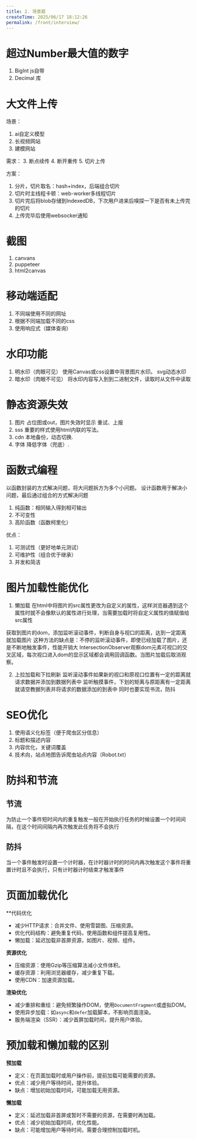 ```yaml
---
title: 2. 场景题
createTime: 2025/06/17 18:12:26
permalink: /front/interview/
---
```

# 超过Number最大值的数字

1. BigInt js自带
2. Decimal 库

# 大文件上传

场景：
1. ai自定义模型
2. 长视频网站
3. 建模网站

需求：
3. 断点续传
4. 断开重传
5. 切片上传

方案：
1. 分片，切片取名：hash+index，后端组合切片
2. 切片时主线程卡顿：web-worker多线程切片
3. 切片完后将blob存储到IndexedDB，下次用户进来后嗅探一下是否有未上传完的切片
4. 上传完毕后使用websocker通知

# 截图
1. canvans
2. puppeteer
3. html2canvas

# 移动端适配
1. 不同端使用不同的网址
2. 根据不同端加载不同的css
3. 使用响应式（媒体查询）

# 水印功能
1. 明水印（肉眼可见）
	使用Canvas或css设置中背景图片水印。
	svg动态水印
2. 暗水印（肉眼不可见）
	将水印内容写入到到二进制文件，读取时从文件中读取

# 静态资源失效

1. 图片
占位图或out，图片失效时显示
重试、上报
2. sss
重要的样式使用html内联的写法。
3. cdn
本地备份，动态切换.
4. 字体
降低字体（兜底）.

# 函数式编程
以函数封装的方式解决问题，将大问题拆方为多个小问题。
设计函数用于解决小问题，最后通过组合的方式解决问题

1. 纯函数：相同输入得到相可输出
2. 不可变性
3. 高阶函数（函数柯里化）

优点：
1. 可测试性（更好地单元测试）
2. 可维护性（组合优于继承）
3. 并发和简洁

# 图片加载性能优化
1. 懒加载
在html中将图片的src属性更改为自定义的属性，这样浏览器遇到这个属性时就不会像默认的属性进行处理，当需要加载时将自定义属性的值赋值给src属性

获取到图片的dom，添加监听滚动事件，判断自身与视口的距离，达到一定距离就加载图片
这种方法的缺点是：不停的监听滚动事件，即使已经加载了图片，还是不断地触发事件，性能开销大
IntersectionObserver观察dom元素可视口的交叉区域，每次视口进入dom的显示区域都会调用回调函数。当图片加载后取消观察。

2. 上拉加载和下拉刷新
监听滚动事件如果新的视口和原视口位置有一定的距离就请求数据并添加到数据列表中
监听触摸事件，下划的矩离与原距离有一定距离就请空教据列表并将请求的数据添加的到表中
同时也要实现书流，防抖

# SEO优化
1. 使用语义化标签（便于爬虫区分信息）
2. 标题和描述内容
3. 内容优化，关键词覆盖
4. 技术向，站点地图告诉爬虫站点内容（Robot.txt）

# 防抖和节流

## 节流
为防止一个事件短时间内的重复触发一般在开始执行任务的时候设置一个时间间隔，在这个时间间隔内再次触发此任务将不会执行

## 防抖
当一个事件触发时设置一个计时器，在计时器计时的时间内再次触发这个事件将重置计时且不会执行，只有计时器计时结束才触发事件


# 页面加载优化
**代码优化
- 减少HTTP请求：合并文件、使用雪碧图、压缩资源。
- 优化代码结构：避免重复代码，使用函数和组件提高复用性。
- 懒加载：延迟加载非首屏资源，如图片、视频、组件。

**资源优化**
- 压缩资源：使用Gzip等压缩算法减小文件体积。
- 缓存资源：利用浏览器缓存，减少重复下载。
- 使用CDN：加速资源加载。

**渲染优化**
- 减少重排和重绘：避免频繁操作DOM，使用`DocumentFragment`或虚拟DOM。
- 使用异步加载：如`async`和`defer`加载脚本，不影响页面渲染。
- 服务端渲染（SSR）：减少首屏加载时间，提升用户体验。

# 预加载和懒加载的区别
**预加载**
- 定义：在页面加载时或用户操作前，提前加载可能需要的资源。
- 优点：减少用户等待时间，提升体验。
- 缺点：增加初始加载时间，可能加载无用资源。

 **懒加载**
- 定义：延迟加载非首屏或暂时不需要的资源，在需要时再加载。
- 优点：减少初始加载时间，优化性能。
- 缺点：可能增加用户等待时间，需要合理控制加载时机。













